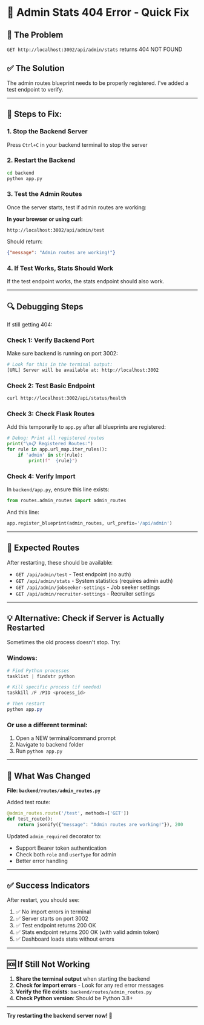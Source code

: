 # 🔧 Admin Stats 404 Error - Quick Fix

## 🐛 The Problem
`GET http://localhost:3002/api/admin/stats` returns 404 NOT FOUND

## ✅ The Solution

The admin routes blueprint needs to be properly registered. I've added a test endpoint to verify.

---

## 🚀 Steps to Fix:

### 1. Stop the Backend Server
Press `Ctrl+C` in your backend terminal to stop the server

### 2. Restart the Backend
```bash
cd backend
python app.py
```

### 3. Test the Admin Routes
Once the server starts, test if admin routes are working:

**In your browser or using curl:**
```
http://localhost:3002/api/admin/test
```

Should return:
```json
{"message": "Admin routes are working!"}
```

### 4. If Test Works, Stats Should Work
If the test endpoint works, the stats endpoint should also work.

---

## 🔍 Debugging Steps

If still getting 404:

### Check 1: Verify Backend Port
Make sure backend is running on port 3002:
```bash
# Look for this in the terminal output:
[URL] Server will be available at: http://localhost:3002
```

### Check 2: Test Basic Endpoint
```bash
curl http://localhost:3002/api/status/health
```

### Check 3: Check Flask Routes
Add this temporarily to `app.py` after all blueprints are registered:
```python
# Debug: Print all registered routes
print("\n📋 Registered Routes:")
for rule in app.url_map.iter_rules():
    if 'admin' in str(rule):
        print(f"  {rule}")
```

### Check 4: Verify Import
In `backend/app.py`, ensure this line exists:
```python
from routes.admin_routes import admin_routes
```

And this line:
```python
app.register_blueprint(admin_routes, url_prefix='/api/admin')
```

---

## 🎯 Expected Routes

After restarting, these should be available:
- `GET /api/admin/test` - Test endpoint (no auth)
- `GET /api/admin/stats` - System statistics (requires admin auth)
- `GET /api/admin/jobseeker-settings` - Job seeker settings
- `GET /api/admin/recruiter-settings` - Recruiter settings

---

## 💡 Alternative: Check if Server is Actually Restarted

Sometimes the old process doesn't stop. Try:

### Windows:
```powershell
# Find Python processes
tasklist | findstr python

# Kill specific process (if needed)
taskkill /F /PID <process_id>

# Then restart
python app.py
```

### Or use a different terminal:
1. Open a NEW terminal/command prompt
2. Navigate to backend folder
3. Run `python app.py`

---

## 📝 What Was Changed

**File: `backend/routes/admin_routes.py`**

Added test route:
```python
@admin_routes.route('/test', methods=['GET'])
def test_route():
    return jsonify({"message": "Admin routes are working!"}), 200
```

Updated `admin_required` decorator to:
- Support Bearer token authentication
- Check both `role` and `userType` for admin
- Better error handling

---

## ✅ Success Indicators

After restart, you should see:
1. ✅ No import errors in terminal
2. ✅ Server starts on port 3002
3. ✅ Test endpoint returns 200 OK
4. ✅ Stats endpoint returns 200 OK (with valid admin token)
5. ✅ Dashboard loads stats without errors

---

## 🆘 If Still Not Working

1. **Share the terminal output** when starting the backend
2. **Check for import errors** - Look for any red error messages
3. **Verify the file exists**: `backend/routes/admin_routes.py`
4. **Check Python version**: Should be Python 3.8+

---

**Try restarting the backend server now! 🚀**

